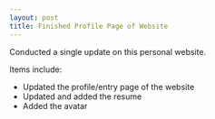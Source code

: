 ```yaml
---
layout: post
title: Finished Profile Page of Website
---
```


Conducted a single update on this personal website.

Items include:
- Updated the profile/entry page of the website
- Updated and added the resume
- Added the avatar
